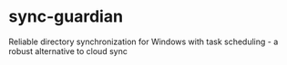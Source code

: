 # sync-guardian
Reliable directory synchronization for Windows with task scheduling - a robust alternative to cloud sync
